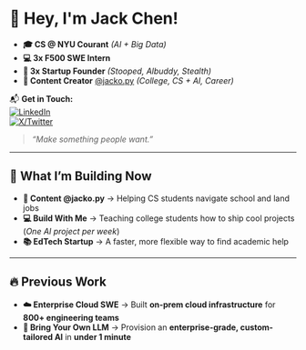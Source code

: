 # 👋 Hey, I'm Jack Chen!  

- **🎓 CS @ NYU Courant** _(AI + Big Data)_  
- **💻 3x F500 SWE Intern**  
- **🚀 3x Startup Founder** _(Stooped, Albuddy, Stealth)_  
- **🎥 Content Creator** [@jacko.py](https://www.instagram.com/jacko.py/) _(College, CS + AI, Career)_  

📬 **Get in Touch:**  
[![LinkedIn](https://img.shields.io/badge/LinkedIn-Jack%20Chen-blue?style=flat&logo=linkedin)](https://www.linkedin.com/in/jackziyangchen/)  
[![X/Twitter](https://img.shields.io/badge/X%2FTwitter-%40jackziyangchen-black?style=flat&logo=twitter)](https://twitter.com/jackziyangchen)  

> _“Make something people want.”_  

---

## 🚀 What I’m Building Now  

- **🎥 Content @jacko.py** → Helping CS students navigate school and land jobs  
- **💻 Build With Me** → Teaching college students how to ship cool projects (_One AI project per week_)  
- **📚 EdTech Startup** → A faster, more flexible way to find academic help  

---

## 🔥 Previous Work  

- **☁️ Enterprise Cloud SWE** → Built **on-prem cloud infrastructure** for **800+ engineering teams**  
- **🤖 Bring Your Own LLM** → Provision an **enterprise-grade, custom-tailored AI** in **under 1 minute**  
